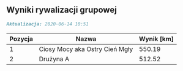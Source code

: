## Wyniki rywalizacji grupowej

```markdown
Aktualizacja: 2020-06-14 10:51
```

Pozycja | Nazwa | Wynik [km] |
------------ | -------------  | -------------
 1 |Ciosy Mocy aka Ostry Cień Mgły | 550.19 
 2 |Drużyna A | 512.52
